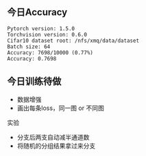 ## 今日Accuracy
```language
Pytorch version: 1.5.0
Torchvision version: 0.6.0
Cifar10 dataset root: /nfs/xmq/data/dataset
Batch size: 64
Accuracy: 7698/10000 (0.77%)
Accuracy: 0.7698
```

## 今日训练待做

* 数据增强
* 画出每条loss，同一图 or 不同图

实验
* 分支后两支自动减半通道数
* 将随机的分组结果拿过来分支

